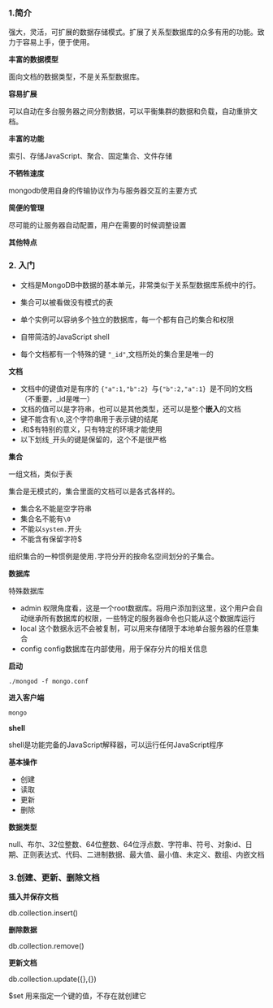 ### 1.简介

强大，灵活，可扩展的数据存储模式。扩展了关系型数据库的众多有用的功能。致力于容易上手，便于使用。

**丰富的数据模型**

面向文档的数据类型，不是关系型数据库。

**容易扩展**

可以自动在多台服务器之间分割数据，可以平衡集群的数据和负载，自动重排文档。

**丰富的功能**

索引、存储JavaScript、聚合、固定集合、文件存储

**不牺牲速度**

mongodb使用自身的传输协议作为与服务器交互的主要方式

**简便的管理**

尽可能的让服务器自动配置，用户在需要的时候调整设置

**其他特点**

### 2. 入门

* 文档是MongoDB中数据的基本单元，非常类似于关系型数据库系统中的行。

* 集合可以被看做没有模式的表

* 单个实例可以容纳多个独立的数据库，每一个都有自己的集合和权限

* 自带简洁的JavaScript shell

* 每个文档都有一个特殊的键 ```"_id"```,文档所处的集合里是唯一的

**文档**

* 文档中的键值对是有序的 ```{"a":1,"b":2} ```与```{"b":2,"a":1} ```是不同的文档（不重要，_id是唯一）
* 文档的值可以是字符串，也可以是其他类型，还可以是整个**嵌入**的文档
* 键不能含有```\0```,这个字符串用于表示键的结尾
* .和$有特别的意义，只有特定的环境才能使用
* 以下划线```_```开头的键是保留的，这个不是很严格

**集合**

一组文档，类似于表

集合是无模式的，集合里面的文档可以是各式各样的。

* 集合名不能是空字符串
* 集合名不能有```\0```
* 不能以```system.```开头
* 不能含有保留字符$

组织集合的一种惯例是使用```.```字符分开的按命名空间划分的子集合。

**数据库**

特殊数据库

* admin 权限角度看，这是一个root数据库。将用户添加到这里，这个用户会自动继承所有数据库的权限，一些特定的服务器命令也只能从这个数据库运行
* local 这个数据永远不会被复制，可以用来存储限于本地单台服务器的任意集合
* config config数据库在内部使用，用于保存分片的相关信息

**启动**

```shell
./mongod -f mongo.conf
```

**进入客户端**

```shell
mongo
```

**shell**

shell是功能完备的JavaScript解释器，可以运行任何JavaScript程序

**基本操作**

* 创建
* 读取
* 更新
* 删除

**数据类型**

null、布尔、32位整数、64位整数、64位浮点数、字符串、符号、对象id、日期、正则表达式、代码、二进制数据、最大值、最小值、未定义、数组、内嵌文档

### 3.创建、更新、删除文档

**插入并保存文档**

db.collection.insert()

**删除数据**

db.collection.remove()

**更新文档**

db.collection.update({},{})

$set 用来指定一个键的值，不存在就创建它

